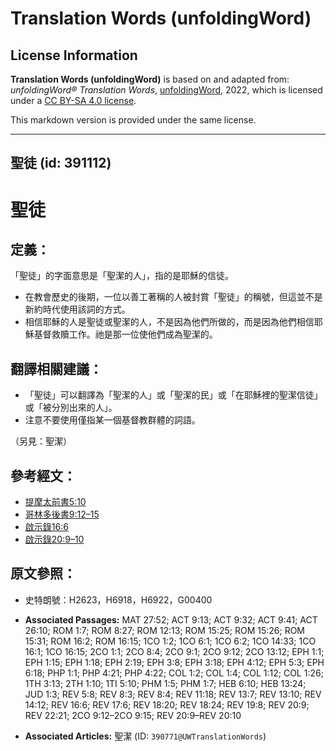 # Translation Words (unfoldingWord)

## License Information

**Translation Words (unfoldingWord)** is based on and adapted from: _unfoldingWord® Translation Words_, [unfoldingWord](https://unfoldingword.org/utw), 2022, which is licensed under a [CC BY-SA 4.0 license](https://creativecommons.org/licenses/by-sa/4.0/legalcode.en).

This markdown version is provided under the same license.



--------------------------------

## 聖徒 (id: 391112)

聖徒
==

定義：
---

「聖徒」的字面意思是「聖潔的人」，指的是耶穌的信徒。

* 在教會歷史的後期，一位以善工著稱的人被封賞「聖徒」的稱號，但這並不是新約時代使用該詞的方式。
* 相信耶穌的人是聖徒或聖潔的人，不是因為他們所做的，而是因為他們相信耶穌基督救贖工作。祂是那一位使他們成為聖潔的。

翻譯相關建議：
-------

* 「聖徒」可以翻譯為「聖潔的人」或「聖潔的民」或「在耶穌裡的聖潔信徒」或「被分別出來的人」。
* 注意不要使用僅指某一個基督教群體的詞語。

（另見：聖潔）

參考經文：
-----

* [提摩太前書5:10](https://ref.ly/1Tim5:10)
* [哥林多後書9:12–15](https://ref.ly/2Cor9:12-2Cor9:15)
* [啟示錄16:6](https://ref.ly/Rev16:6)
* [啟示錄20:9–10](https://ref.ly/Rev20:9-Rev20:10)

原文參照：
-----

* 史特朗號：H2623，H6918，H6922，G00400

* **Associated Passages:** MAT 27:52; ACT 9:13; ACT 9:32; ACT 9:41; ACT 26:10; ROM 1:7; ROM 8:27; ROM 12:13; ROM 15:25; ROM 15:26; ROM 15:31; ROM 16:2; ROM 16:15; 1CO 1:2; 1CO 6:1; 1CO 6:2; 1CO 14:33; 1CO 16:1; 1CO 16:15; 2CO 1:1; 2CO 8:4; 2CO 9:1; 2CO 9:12; 2CO 13:12; EPH 1:1; EPH 1:15; EPH 1:18; EPH 2:19; EPH 3:8; EPH 3:18; EPH 4:12; EPH 5:3; EPH 6:18; PHP 1:1; PHP 4:21; PHP 4:22; COL 1:2; COL 1:4; COL 1:12; COL 1:26; 1TH 3:13; 2TH 1:10; 1TI 5:10; PHM 1:5; PHM 1:7; HEB 6:10; HEB 13:24; JUD 1:3; REV 5:8; REV 8:3; REV 8:4; REV 11:18; REV 13:7; REV 13:10; REV 14:12; REV 16:6; REV 17:6; REV 18:20; REV 18:24; REV 19:8; REV 20:9; REV 22:21; 2CO 9:12–2CO 9:15; REV 20:9–REV 20:10
* **Associated Articles:** 聖潔 (ID: `390771@UWTranslationWords`)

